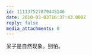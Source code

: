 ```yaml
---
id: 111137527879445146
date: 2010-03-03T16:37:43.000Z
reply: false
media_attachments: 0
---
```


呆子是自然现象。别怕。

